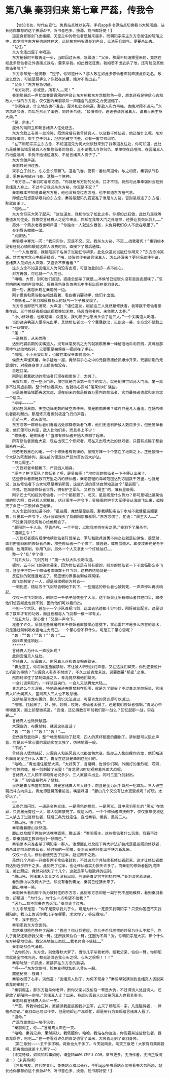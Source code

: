 # 第八集 秦羽归来 第七章 严蕊，传我令
        【告知书友，时代在变化，免费站点难以长存，手机app多书源站点切换看书大势所趋，站长给你推荐的这个换源APP，听书音色多、换源、找书都好使！】
       道道身影御剑飞出楼阁，天空之中的修仙者是越来越多，而朝阳宗宗主东方念居住的院落之中，而少宗主东方裕也居住在这，此刻东方裕听得秦羽声音，无法压抑怒气，便要杀出去。
       “站住。”
       东方念走出屋子冷喝道。
       东方裕顿时不敢再走一步，当即回过头来，急躁道：“父亲，那厮不知道哪里来的，竟然在如此多修仙者之外直接点我名，要来杀我。如此嚣张狂傲，我如若不出去杀了他，还有脸见其他修仙者吗？”
       东方念却是一脸沉静：“逆子，你知道什么？那人敢在如此多修仙者面前直接点你姓名，敢这么做的，可能是弱手么？你就在这里，绝对不能出去。”
       “父亲！”东方裕急切道。
       “东方裕死，亦或是，所有人……死！”
       秦羽那最后一声犹如春雷霹雳的声音让东方裕和东方念都脸色一变，原本还有足够信心去和敌人一战的东方裕，仅仅因为秦羽最后一声蕴含的星辰之力便退缩了。
       “你就在这，什么地方也不准去。屋外如此多同道，那敌人实力再强，也绝对闯不进来。”东方念命令道，而后坦然走了出去，同时传令道，“琰阳师侄，速速去请言绪真人，请真人来主持大局。”
       “是，宗主。”
       屋外的琰阳立即朝言绪真人住处赶去。
       东方念脸上有着一丝冷笑，既然背后有着言绪真人，以及数千修仙者，他还怕什么呢。东方念直接御剑，束手立于剑上，坦然地破空飞去，别有一番宗师风范。
       “在下朝阳宗宗主东方念，不知道道兄为何大张旗鼓来到了我等道友住处，你可知道，此处乃是蓬莱仙域言绪真人召集修仙者的住处，且不论我儿与你何仇，单单你在此喧闹，在言绪真人的地盘喧闹，未免不给诸位道友、不给言绪真人面子了。”
       东方念朗声道。
       秦羽目光扫过去。
       束手立于剑上，东方念长须飘飞，道袍飞卷，便有一番仙风道骨。与之相反，秦羽杀气弥漫，黑色长袍敞开飞卷，活脱一个煞神。
       “东方念……”秦羽盯着东方念，“你就是东方裕的父亲，口才不错，竟然将此事牵强附会拉到言绪真人身上，不过今日我必杀东方裕，你交是不交？”
       秦羽根本不知道谁是东方裕，他也没有见过东方裕，也不知道东方裕气息。
       即使此刻想要杀眼前的东方念，秦羽最起码先要查准了谁是东方裕，否则最后逃了东方裕，那就白杀了。
       “哈哈……”
       东方念仰天大笑了起来，“这位道友，我和你说了如此之多，你却如此狂傲，此处乃是我等重道友的住处，我等受言绪真人之诏令来此，你却在我等大门之外喧哗，还要让我交出我儿……”
       另外一个黄衣老者也喝斥道：“你独自一人就这么嚣张，未免将我们众人不放在眼里了。”
       秦羽眉头微微一皱。
       “别废话。”
       秦羽眼中寒光一闪：“我只问你，交是不交。交，我杀东方裕，不交……挡我者死！”秦羽根本没有任何心情和眼前这群人浪费时间，直接下了最后通牒。
       “一个人也嚣张，我朝阳宗千名弟子岂能任你胡来。此处众道友岂能任你胡来？”东方念冷笑道。然而东方念心中却是疑惑，“咦，琰阳师侄去请言绪真人，怎么还没来？更何况即使不请，言绪真人见如此大声势，又岂会不来看看？”
       这东方念不知道言绪真人为何没有出现，可是他此刻却一点不担心。
       对方再强，可也就一个人而已。
       “嘎嘎，大哥，别和他们废话，直接全部杀了就是……本侯爷已经很久没有尝尝血腥味了。”忽然响彻天地的声音响起，侯费黑色身影仿佛无中生有出现在秦羽身边。
       同一刻，黑羽出现在秦羽另一边。
       刚才侯费和黑羽都在暗处看着，看到秦羽要动手，他们才出面。
       “修妖者……”黑羽和侯费身上的妖气一下子被发现了。
       东方念当即怒气涌现，大声道：“诸位道友，眼前这三人竟然是修妖者，我等数千修仙者聚集在此，三个修妖者却如此视我等如无物，扬言当他者死，未免欺人太甚。”
       “小小修妖者，也敢聒噪，众道友，我旬阳子也愿出头杀了这三人。”一个尖嘴道人喝道。
       当即这尖嘴道人便率先出手，其他修仙者也一个个蠢蠢欲动，见到这一幕，东方念不禁脸上有了一丝微笑。
       “蓬！”
       一道棒影，从天而降！
       达到元婴后期的尖嘴道人，没有丝毫反抗之力的就被那黑棒一棒给砸地血肉四溅，灵魂被那黑棒气劲绞地粉碎，元婴更是被侯费一把抓在了手心。
       “嘎嘎，小小元婴后期，也敢在本侯爷面前嚣张。”
       侯费大声怪笑着，单手猛地一握，竟然将手心之中的元婴直接给抓爆炸开来，元婴后期的元婴爆炸，对侯费身体丁点损伤都没有。
       目瞪口呆。
       刚刚还蠢蠢欲动的修仙者们现在都傻住了，太强了。
       元婴后期，在一些小门派，那可就是门派第一高手的实力。就是朝阳宗如此大门派，第一高手不过洞虚前期。整个修仙者实力，也就核心区域‘蓬莱仙域’强些。
       只是蓬莱仙域距离这太远，现在到来的都是数百万里内的修仙者，实力最强者也就和东方念一个层次。
       “呼呼~~~~~”
       犹如狂风暴雨，天空边际无数的破空声传来，那是箭雨袭来？或许只是凡人看法，在场的修仙者都判断出，那是修真者御剑极速飞行的声音。
       茫茫一片，遮天盖地。
       东方念等一群修仙者们看着远处那群修妖者飞来，他们无法判断敌人数目多少，但是简单看来，他们便可以判定，敌人比他们多，而且多上不少！
       “修妖者，是修妖者！”当即有修仙者开始大声喊了起来。
       所有修仙者面色大变，现在出现三个修妖者，现在又出现大批的修妖者，只要有点脑子都会联系在一起。
       恍若无数黑色闪电，一个个修妖者有规律的，按照方阵一个个落在了地面之上。正是按照十个大队的阵型排列，最先前的便是以严蕊为首的四大护法。
       “拜见阁主。”
       一万修妖者单膝跪下，严蕊四人躬身。
       “阁主？护卫军队？修妖者？啊，是星辰阁！”地位高的修仙者一下子便认出来了。
       这些修仙者都是数百万里之内的修仙者，秦羽管理的海域范围达到方圆数千万里，也就是说，这些修仙者下方水域尽是秦羽所管，这些门派的首领自然知道这个‘星辰阁’。
       毕竟，在海底修妖者世界，拥有护卫军队，又称为‘阁主’的，唯有星辰阁。
       刚才还士气如虹的修仙者，一个个都胆颤了。老天，星辰阁是什么势力？那可是堪比蓬莱仙域的势力啊，自己和人家抵抗，估计阁主一声令下，星辰阁的护卫大军便会从海底飞出来，直接灭了自己一宗毁掉自己老巢。
       东方念此刻也知道不妙，“星辰阁，竟然是星辰阁，那我朝阳宗岛下水域不就受星辰阁掌管，只要其一声令下，估计会直接灭了我朝阳宗根基啊。”东方念慌了，忙道：“阁主大人……”
       不过秦羽却没有耐心给他机会了。
       “朝阳宗一千人马，尽皆杀死，一个不留，以慰我老师在天之灵。”秦羽下了屠杀令。
       “遵阁主令！”
       一万修妖者很有规律地朝修仙者阵营杀去，军队和散兵游勇不同之处就是纪律性，很显然，面对密密麻麻的修妖者杀来，那些修仙者一个个慌了，或逃避，或施展遁术，即使攻击也是各不相同，他用禁制，你用飞剑，另外一个人又拿出一个红绫抽打……
       整一个‘乱’字了得！
       “前五大队，飞剑齐射！”第一大队大队长喝令道。
       顿时，五千只飞剑破空袭来，因为修仙者是有前有后的，前方的修仙者一下子面临那么多飞剑，甚至于平均一个修仙者面临数十只飞剑，这样的结局就是——
       反应快的就是遁地逃了，反应慢的直接被刺成蜂窝煤。
       而飞剑刺穿了一人，却是继续朝前方射去——
       一刺到底，随后五千飞剑尽皆朝地下刺下，一些遁逃的修仙者也被刺死，一声声惨叫再次响起。
       仅仅一次飞剑刺杀，朝阳宗一千弟子就死去了大半，这个场景让所有修仙者目瞪口呆，即使他们想要如此也做不到，因为他们可以看的出。
       不但一个大队，甚至于一个小队百把飞剑，此出去轨迹都十分巧妙，刚好彼此配合。这是训练了数年才有的功效，而且也和每人飞剑都一模一样有关。
       “后五大队，掌心雷！”又是一声令下。
       准备了许久，早就准备就绪的五千修妖者直接掌心雷劈下，掌心雷并不是多么厉害的法术，只是通过禁制吸收雷电之力而已。一个掌心雷不算什么，可是五千掌心雷呢？
       “轰！”“轰！”“轰！”“轰！”……
       爆炸声接连响起——
       ******
       言绪真人为什么一直没出现？
       此刻言绪真人住处。
       言绪真人、火阗真人、笛风真人正和青龙喝茶聊天。
       “青龙宫主，你将周围施展禁制，不让被人听到我们声音，又在这我们聊天，你到底要说什么机密的事情？”火阗真人有点不耐烦了，不久之前青龙来这，说要商量‘机密’之事。
       然而封印住了禁制如此之久，青龙竟然和他们聊天。
       一会儿谈紫阳门，一挥谈蓝央门，一会儿又谈腾龙大陆……
       青龙这么个大深夜，特地跑来还布置禁制在周围，就是为了聊天？不过青龙地位极高，言绪真人和火阗真人、笛风真人三人也不敢怠慢。
       这禁制是青龙布置的，别人灵识无法透过，可是青龙的灵识却可以透过。
       “嘿嘿，打起来了，好，妙，妙啊，哎呀，修仙者太弱了，还是我们修妖者强啊。”青龙心中嘿嘿直笑，面上却是微笑道，“言绪，还记得数百年前我们那一战么？回忆起那一战，实在是……”
       言绪真人也微微皱眉。
       大深夜的，布置禁制，就说这些废话？
       “轰！”“轰！”“轰！”“轰！”……
       忽然强烈震动声，整个地面都振动了起来，四人的茶杯都震的翻倒了。禁制是可以阻止声音，可是五千掌心雷的震动实在太强了，仿佛地震一般。
       “不好。”
       言绪真人猛然站起，火阗真人和笛风真人也都面色大变。旋即三人都怒瞪向青龙，他们知道外面肯定发生什么大事了，青龙在这就是牵制住他们的。
       “哈哈……”青龙捂住腹部大笑，“太好笑了，言绪啊，告诉你们啊，外面打的激烈呢，哎呀，那个可怜的娃，被一剑刺破了元婴！”青龙灵识时刻观察着外面大战呢。
       言绪真人三人顾不得和青龙说多少，三人直接冲出去，同时三道飞剑射出。
       “蓬！”飞剑直接劈开了禁制。
       虽然是青龙布置的禁制，可是言绪真人三人联手，而且是全力出手自然一招成功。三人破空朝战斗方向杀去，青龙却是晃荡着前进，嘴里哼道：“滕山几个又没有让水更混点呢？好玩，太好玩了。”
       ……
       三条光线闪烁，一道是金色光线，一是黑色的棒影，一是黑光。其中黑羽所化的‘黑光’在诡异，只要黑光穿过一人，那人就直接死了。就这么的，一个个修仙者直接倒下，仅仅霎那便被这三人杀去了过百修仙者，随后三条光线定住，变成秦羽、侯费、黑羽三人。
       “滕山兄，够了吧。”
       秦羽看着滕山淡然道。
       滕山以及麾下两位护法嘿嘿直笑，滕山道：“秦羽阁主，这些修仙者什么玩意，我看不过去，帮秦羽阁主教训他们一顿而已。”
       秦羽原本只准备杀了朝阳宗一群人，谁想滕山以及麾下两大护法却装成是星辰阁的修妖者，去杀其他宗派的修仙者，顿时搞的一团糟，秦羽三兄弟只能出手快刀斩乱麻。
       仅仅一会儿，修仙者便死去了过半，超过两千之数。
       虽然几个月前一开始有两千修仙者赶到，不过这几个月陆续有修仙者赶来，这才让修仙者数目达到近乎四千之多。此刻死了过半，也让修仙者实力损失许多了。而秦羽的修妖者因为成阵法，彼此照应，竟然只损失了十几个。这就是军队和散兵的区别。
       “滕山兄，言绪真人如此之久没有出现，应该是青龙宫主阻拦的吧。”秦羽淡笑着说道。
       看到滕山以及两大护法，却没有看到青龙，秦羽已经猜出来了。
       滕山嘿嘿一笑。
       秦羽掉头看向那个功力被封住的东方念，此刻东方念却是一副宁死不屈地模样，看到秦羽看他，却是道：“为什么，为什么一点希望不给我？”
       “因为……我不需要你告诉我。”秦羽走了过去。
       东方念却是道：“你不是要杀我儿子么，可是为什么一定要灭我朝阳宗？只要你答应不灭我朝阳宗，我马上告诉你我儿子在哪里，求求你了，答应我吧。”
       “不，我不答应。”
       秦羽走到东方念面前。
       忽然秦羽脸色狰狞了起来：“答应？你让我答应，你儿子杀我老师的时候为什么不松手，你儿子竟然还敢断我父亲一臂，还断我风伯伯一臂，还因为不屑？对，你朝阳宗是大宗，那个什么东方裕是地位高。我父亲地位反而低……我老师命不值钱……”
       秦羽陡然杀气涌现。
       “去你妈的，东方念，别做春秋大梦了，当你儿子杀我老师，断我父亲、伯伯一臂，你朝阳宗就是全宗死光光，都无法泄去我心头之恨。心头之恨啊！！！”
       秦羽陡然一爪抓出，直接抓在东方念的脑袋。
       “啊~~~”东方念惨叫，脸色变得犹如死人骨头一般。
       魔道秘技——搜魂！
       秦羽收回了右手，淡然道：“言绪真人到了，为何不现身？”秦羽早就猜测到言绪真人该脱离青龙的牵制了。
       “秦羽阁主，那东方裕杀你老师，断你父亲以及伯伯一臂是大仇，不过得饶人处且饶人，还是放了朝阳宗一宗吧。”言绪真人走了出来，身后火阗真人以及笛风真人也看着秦羽。
       秦羽对着言绪真人灿烂一笑。
       “严蕊，传我令给庒钟，直接派我星辰阁我护卫军，去灭了朝阳宗一宗，凡是阻碍者，一律格杀勿论。”秦羽自己可以传令，但是他却让严蕊帮忙，却是用行为表现给言绪真人看了。
       “遵命。”
       严蕊当即拿出一块传讯令。
       “秦羽阁主，你……”言绪真人面色一变。
       “哈哈，秦羽兄弟，果然爽快，我佩服你，哈哈，我站在你这边，你说要杀这些修仙者，我青龙帮你，哈哈……”在一旁看戏许久的青龙也冒了出来，大笑着走到了秦羽身旁。
       （第二章到~~~~五千多字啊，两章也九千多了。今天就两章，明天三章吧！大家有月票再投啊，距离第四就差十几票了~~）
       (未完待续，如欲知后事如何，请登陆WWW.CMFU.COM，章节更多，支持作者，支持正版阅读！)（未完待续）
       【告知书友，时代在变化，免费站点难以长存，手机app多书源站点切换看书大势所趋，站长给你推荐的这个换源APP，听书音色多、换源、找书都好使！】
